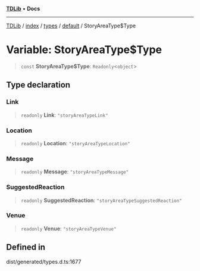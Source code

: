 [**TDLib**](../../../../../../README.md) • **Docs**

***

[TDLib](../../../../../../modules.md) / [index](../../../../../README.md) / [types](../../../README.md) / [default](../README.md) / StoryAreaType$Type

# Variable: StoryAreaType$Type

> `const` **StoryAreaType$Type**: `Readonly`\<`object`\>

## Type declaration

### Link

> `readonly` **Link**: `"storyAreaTypeLink"`

### Location

> `readonly` **Location**: `"storyAreaTypeLocation"`

### Message

> `readonly` **Message**: `"storyAreaTypeMessage"`

### SuggestedReaction

> `readonly` **SuggestedReaction**: `"storyAreaTypeSuggestedReaction"`

### Venue

> `readonly` **Venue**: `"storyAreaTypeVenue"`

## Defined in

dist/generated/types.d.ts:1677
